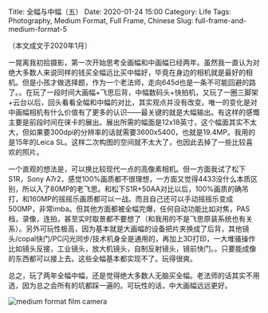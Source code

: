 Title: 全幅与中幅（五）
Date: 2020-01-24 15:00
Category: Life
Tags: Photography, Medium Format, Full Frame, Chinese
Slug: full-frame-and-medium-format-5

（本文成文于2020年1月）

一晃离我初拾摄影，第一次开始思考全画幅和中画幅已经两年。虽然我一直认为对绝大多数人来说同样的钱买全幅远比买中幅好，毕竟在身边的相机就是最好的相机。但是小孩才做选择题，作为一个老法师，走向645d也是一条不可能回避的路了。。在玩了一段时间大画幅+飞思后背，中幅数码头+快拍机，又玩了一圈三脚架+云台以后，回头看看全幅和中幅的对比，其实观点并没有改变。唯一的变化是对中画幅相机有什么价值有了更多的认识——最关键的就是大幅输出。有这样的感慨主要是前段时间在徕卡的展出。展出所需的幅面是12x18英寸，这个幅面其实不太大，但如果要300dpi的分辨率的话就需要3600x5400，也就是19.4MP。我用的是15年的Leica SL。这样二次构图的空间就不太大了，也因此去掉了一些比较喜欢的照片。

一个直观的想法是，可以换比较现代一点的高像素相机。但一方面我试了松下S1R，Sony A7r2，感觉100%画质都不很理想，一方面又觉得4433没什么本质区别，所以入了80MP的老飞思。和松下S1R+50AA对比以后，100%画质的确吊打，和160MP的摇摇乐画质都可以一战。而且自己还可以手动摇摇乐变成500MP，非常imba。但其他方面都被全幅完爆，任何自动功能比如对焦，PAS档，录像，连拍，甚至实时取景都不要想了（和我用的不是飞思原装系统也有关系）。另外可玩性极高，因为基本就是大画幅的设备把片夹换成了后背，其他镜头/copal快门/PC闪光同步/技术机身全是通用的，再加上3D打印，一大堆骚操作比如镜头反接，工业镜头，放大机镜头，自制反射镜头，镜前快门。。只要能成像的东西都可以接上去。这些全幅基本都实现不了。玩得很爽。

总之，玩了两年全幅中幅，还是觉得绝大多数人无脑买全幅。老法师的话其实不用选，因为总之会所有的坑都踩一遍的。可玩性的话，中大画幅远远更好。

![medium format film camera](/images/medium-format-gx28.jpg)
